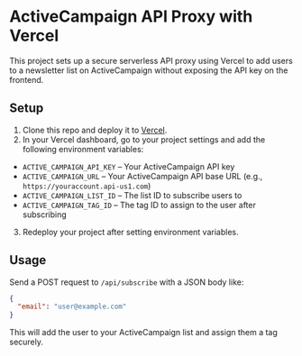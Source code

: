 # ActiveCampaign API Proxy with Vercel

This project sets up a secure serverless API proxy using Vercel to add users to a newsletter list on ActiveCampaign without exposing the API key on the frontend.

## Setup

1. Clone this repo and deploy it to [Vercel](https://vercel.com/).
2. In your Vercel dashboard, go to your project settings and add the following environment variables:

- `ACTIVE_CAMPAIGN_API_KEY` – Your ActiveCampaign API key
- `ACTIVE_CAMPAIGN_URL` – Your ActiveCampaign API base URL (e.g., `https://youraccount.api-us1.com`)
- `ACTIVE_CAMPAIGN_LIST_ID` – The list ID to subscribe users to
- `ACTIVE_CAMPAIGN_TAG_ID` – The tag ID to assign to the user after subscribing

3. Redeploy your project after setting environment variables.

## Usage

Send a POST request to `/api/subscribe` with a JSON body like:

```json
{
  "email": "user@example.com"
}
```

This will add the user to your ActiveCampaign list and assign them a tag securely.
